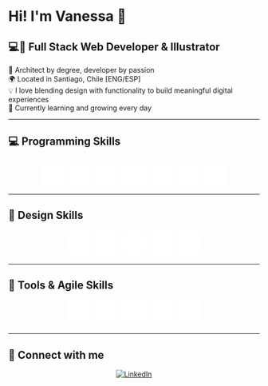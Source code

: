 # Hi! I'm Vanessa 👋

## 💻🎨 Full Stack Web Developer & Illustrator  
📐 Architect by degree, developer by passion  
🌍 Located in Santiago, Chile [ENG/ESP]  
💡 I love blending design with functionality to build meaningful digital experiences  
🌱 Currently learning and growing every day  

---

## 💻 Programming Skills

<p align="center">
  <img src="https://github.com/vn-core/vn-core/blob/main/assets/img/html5.png" alt="HTML5" width="50" height="50"/>
  <img src="https://github.com/vn-core/vn-core/blob/main/assets/img/css3.png" alt="CSS3" width="50" height="50"/>
  <img src="https://github.com/vn-core/vn-core/blob/main/assets/img/icons8-javascript-500.png" alt="JavaScript" width="50" height="50"/>
  <img src="https://github.com/vn-core/vn-core/blob/main/assets/img/icons8-react-480.png" alt="React" width="50" height="50"/>
  <img src="https://github.com/vn-core/vn-core/blob/main/assets/img/node.png" alt="Node.js" width="50" height="50"/>
  <img src="https://github.com/vn-core/vn-core/blob/main/assets/img/pgadmin.png" alt="PG Admin" width="50" height="50"/>
  <img src="https://github.com/vn-core/vn-core/blob/main/assets/img/mysql.png" alt="MySQL" width="50" height="50"/>
</p>

---

## 🎨 Design Skills

<p align="center">
  <img src="https://github.com/vn-core/vn-core/blob/main/assets/img/figma.png" alt="Figma" width="50" height="50"/>
  <img src="https://github.com/vn-core/vn-core/blob/main/assets/img/photoshop.png" alt="Photoshop" width="50" height="50"/>
  <img src="https://github.com/vn-core/vn-core/blob/main/assets/img/illustrator.png" alt="Illustrator" width="50" height="50"/>
  <img src="https://github.com/vn-core/vn-core/blob/main/assets/img/procreate.png" alt="Procreate" width="50" height="50"/>
  <img src="https://github.com/vn-core/vn-core/blob/main/assets/img/responsive.png" alt="Responsive Design" width="50" height="50"/>
</p>

---

## 🧰 Tools & Agile Skills

<p align="center">
  <img src="https://github.com/vn-core/vn-core/blob/main/assets/img/github.png" alt="GitHub" width="50" height="50"/>
  <img src="https://github.com/vn-core/vn-core/blob/main/assets/img/bootstrap.png" alt="Bootstrap" width="50" height="50"/>
  <img src="https://github.com/vn-core/vn-core/blob/main/assets/img/tailwind.png" alt="Tailwind" width="50" height="50"/>
  <img src="https://github.com/vn-core/vn-core/blob/main/assets/img/trello.png" alt="Trello" width="50" height="50"/>
  <img src="https://github.com/vn-core/vn-core/blob/main/assets/img/jira.png" alt="Jira" width="50" height="50"/>
</p>

---

## 🔗 Connect with me

<p align="center">
  <a href="https://www.linkedin.com/in/vanessa-nicole-contreras-orellana-041a35346/">
    <img src="https://img.shields.io/badge/LinkedIn-vanessa--nicole--contreras--orellana-0077B5?style=for-the-badge&logo=linkedin&logoColor=white" alt="LinkedIn"/>
  </a>
</p>


<!--
**vn-core/vn-core** is a ✨ _special_ ✨ repository because its `README.md` (this file) appears on your GitHub profile.

Here are some ideas to get you started:

- 🔭 I’m currently working on ...
- 🌱 I’m currently learning ...
- 👯 I’m looking to collaborate on ...
- 🤔 I’m looking for help with ...
- 💬 Ask me about ...
- 📫 How to reach me: ...
- 😄 Pronouns: ...
- ⚡ Fun fact: ...
-->
